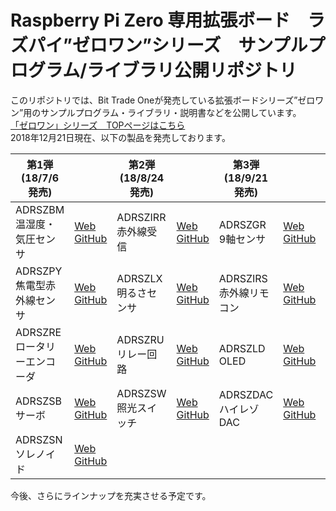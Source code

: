 # Raspberry Pi Zero 専用拡張ボード　ラズパイ”ゼロワン”シリーズ　サンプルプログラム/ライブラリ公開リポジトリ

このリポジトリでは、Bit Trade Oneが発売している拡張ボードシリーズ”ゼロワン”用のサンプルプログラム・ライブラリ・説明書などを公開しています。  
[「ゼロワン」シリーズ　TOPページはこちら](http://bit-trade-one.co.jp/product/module/zeroone01top/)  
2018年12月21日現在、以下の製品を発売しております。

|第1弾</br>(18/7/6 発売)||第2弾</br>(18/8/24 発売)||第3弾</br>(18/9/21 発売)||第4弾</br>(18/12/21 発売)||
|-|-|-|-|-|-|-|-|
|ADRSZBM</br>温湿度・気圧センサ|[Web](http://bit-trade-one.co.jp/product/module/adrszbm)</br>[GitHub](https://github.com/bit-trade-one/RasPi-Zero-One-Series/tree/master/1st/ADRSZBM_Enviroment_Sensor)|ADRSZIRR</br>赤外線受信|[Web](http://bit-trade-one.co.jp/product/module/adrszirr)</br>[GitHub](https://github.com/bit-trade-one/RasPi-Zero-One-Series/tree/master/2nd/ADRSZIRR_IR_Receiver)|ADRSZGR</br>9軸センサ|[Web](http://bit-trade-one.co.jp/adrszgr)</br>[GitHub](https://github.com/bit-trade-one/RasPi-Zero-One-Series/tree/master/3rd/ADRSZGR_9-Axis_Gyro)|ADRSZHB</br>USBハブ|[Web](http://bit-trade-one.co.jp/adrszhb/)|
|ADRSZPY</br>焦電型赤外線センサ|[Web](http://bit-trade-one.co.jp/product/module/adrszpy)</br>[GitHub](https://github.com/bit-trade-one/RasPi-Zero-One-Series/tree/master/1st/ADRSZPY_Pyroelectric_Sensor)|ADRSZLX</br>明るさセンサ|[Web](http://bit-trade-one.co.jp/product/module/adrszlx)</br>[GitHub](https://github.com/bit-trade-one/RasPi-Zero-One-Series/tree/master/2nd/ADRSZLX_Luminance_Sensor)|ADRSZIRS</br>赤外線リモコン|[Web](http://bit-trade-one.co.jp/adrszirs)</br>[GitHub](https://github.com/bit-trade-one/RasPi-Zero-One-Series/tree/master/3rd/ADRSZIRS_IR_Sender)|ADRSZGP</br>GPSモジュール||
|ADRSZRE</br>ロータリーエンコーダ|[Web](http://bit-trade-one.co.jp/product/module/adrszre)</br>[GitHub](https://github.com/bit-trade-one/RasPi-Zero-One-Series/tree/master/1st/ADRSZRE_Rotary_Encoder)|ADRSZRU</br>リレー回路|[Web](http://bit-trade-one.co.jp/product/module/adrszru)</br>[GitHub](https://github.com/bit-trade-one/RasPi-Zero-One-Series/tree/master/2nd/ADRSZRU_Relay_Unit)|ADRSZLD</br>OLED|[Web](http://bit-trade-one.co.jp/adrszld)</br>[GitHub](https://github.com/bit-trade-one/RasPi-Zero-One-Series/tree/master/3rd/ADRSZLD_OLED_Display)|ADRSZUP</br>電源保持基板|[Web](http://bit-trade-one.co.jp/adrszup/)|
|ADRSZSB</br>サーボ|[Web](http://bit-trade-one.co.jp/product/module/adrszsb)</br>[GitHub](https://github.com/bit-trade-one/RasPi-Zero-One-Series/tree/master/1st/ADRSZSB_Servo_Motor)|ADRSZSW</br>照光スイッチ|[Web](http://bit-trade-one.co.jp/product/module/adrszsw)</br>[GitHub](https://github.com/bit-trade-one/RasPi-Zero-One-Series/tree/master/2nd/ADRSZSW_Illuminated_Switch)|ADRSZDAC</br>ハイレゾDAC|[Web](http://bit-trade-one.co.jp/adrszdac)</br>[GitHub](https://github.com/bit-trade-one/RasPi-Zero-One-Series/tree/master/3rd/ADRSZDAC_Hi-Rez_DAC)|ADRSZCM</br>クランプメータ|[Web](http://bit-trade-one.co.jp/adrszcm/)|
|ADRSZSN</br>ソレノイド| [Web](http://bit-trade-one.co.jp/product/module/adrszsn)</br>[GitHub](https://github.com/bit-trade-one/RasPi-Zero-One-Series/tree/master/1st/ADRSZSN_Solenoid)|

今後、さらにラインナップを充実させる予定です。
